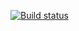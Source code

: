 [![Build status](https://ci.appveyor.com/api/projects/status/44y0suqs3dacyn52?svg=true)](https://ci.appveyor.com/project/IlyaMahnach/homework18selenide)